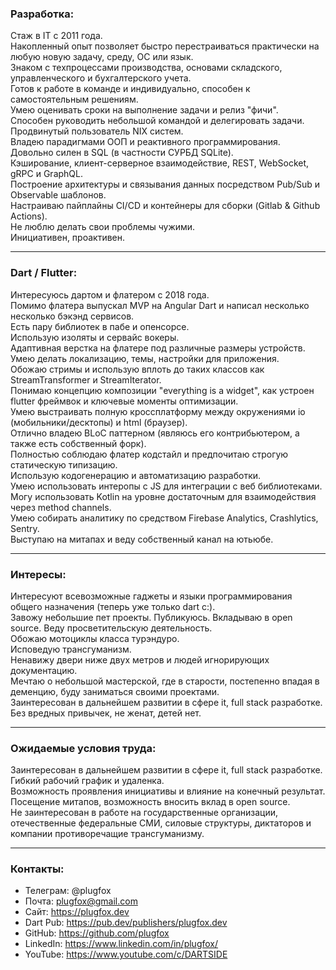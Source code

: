 ### Разработка:  
Стаж в IT c 2011 года.  
Накопленный опыт позволяет быстро перестраиваться практически на любую новую задачу, среду, ОС или язык.  
Знаком с техпроцессами производства, основами складского, управленческого и бухгалтерского учета.  
Готов к работе в команде и индивидуально, способен к самостоятельным решениям.  
Умею оценивать сроки на выполнение задачи и релиз "фичи".  
Способен руководить небольшой командой и делегировать задачи.  
Продвинутый пользователь NIX систем.  
Владею парадигмами ООП и реактивного программирования.  
Довольно силен в SQL (в частности СУРБД SQLite).  
Кэширование, клиент-серверное взаимодействие, REST, WebSocket, gRPC и GraphQL.  
Построение архитектуры и связывания данных посредством Pub/Sub и Observable шаблонов.  
Настраиваю пайплайны CI/CD и контейнеры для сборки (Gitlab & Github Actions).  
Не люблю делать свои проблемы чужими.  
Инициативен, проактивен.  
  
---
  
### Dart / Flutter:  
Интересуюсь дартом и флатером с 2018 года.  
Помимо флатера выпускал MVP на Angular Dart и написал несколько несколько бэкэнд сервисов.  
Есть пару библиотек в пабе и опенсорсе.  
Использую изоляты и сервайс вокеры.  
Адаптивная верстка на флатере под различные размеры устройств.  
Умею делать локализацию, темы, настройки для приложения.  
Обожаю стримы и использую вплоть до таких классов как StreamTransformer и StreamIterator.  
Понимаю концепцию композиции "everything is a widget", как устроен flutter фреймвок и ключевые моменты оптимизации.  
Умею выстраивать полную кроссплатформу между окружениями io (мобильники/десктопы) и html (браузер).  
Отлично владею BLoC паттерном (являюсь его контрибьютером, а также есть собственный форк).  
Полностью соблюдаю флатер кодстайл и предпочитаю строгую статическую типизацию.  
Использую кодогенерацию и автоматизацию разработки.  
Умею использовать интеропы с JS для интеграции с веб библиотеками.  
Могу использовать Kotlin на уровне достаточным для взаимодействия через method channels.  
Умею собирать аналитику по средством Firebase Analytics, Crashlytics, Sentry.  
Выступаю на митапах и веду собственный канал на ютьюбе.  
  
---
  
### Интересы:  
Интересуют всевозможные гаджеты и языки программирования общего назначения (теперь уже только dart c:).  
Завожу небольшие пет проекты. Публикуюсь. Вкладываю в open source. Веду просветительскую деятельность.  
Обожаю мотоциклы класса турэндуро.  
Исповедую трансгуманизм.  
Ненавижу двери ниже двух метров и людей игнорирующих документацию.  
Мечтаю о небольшой мастерской, где в старости, постепенно впадая в деменцию, буду заниматься своими проектами.  
Заинтересован в дальнейшем развитии в сфере it, full stack разработке.  
Без вредных привычек, не женат, детей нет.  
  
---
  
### Ожидаемые условия труда:  
Заинтересован в дальнейшем развитии в сфере it, full stack разработке.  
Гибкий рабочий график и удаленка.  
Возможность проявления инициативы и влияние на конечный результат.  
Посещение митапов, возможность вносить вклад в open source.  
Не заинтересован в работе на государственные организации, отечественные федеральные СМИ, силовые структуры, диктаторов и компании противоречащие трансгуманизму.  
  
---
  
### Контакты:  
+ Телеграм: @plugfox  
+ Почта: plugfox@gmail.com  
+ Сайт: https://plugfox.dev  
+ Dart Pub: https://pub.dev/publishers/plugfox.dev  
+ GitHub: https://github.com/plugfox  
+ LinkedIn: https://www.linkedin.com/in/plugfox/  
+ YouTube: https://www.youtube.com/c/DARTSIDE  
